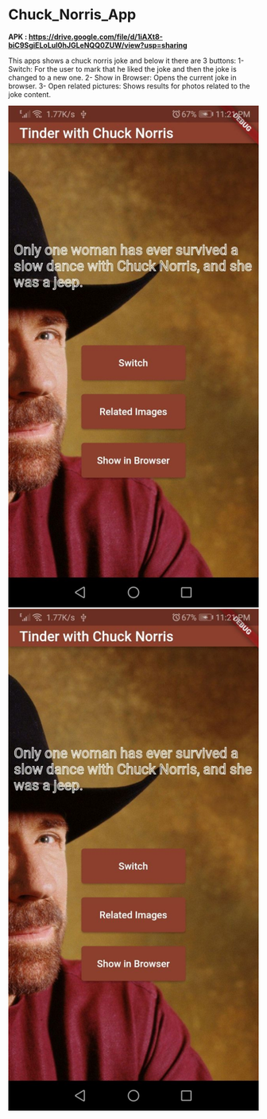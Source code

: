 # Chuck_Norris_App

**APK : https://drive.google.com/file/d/1iAXt8-biC9SgiELoLul0hJGLeNQQ0ZUW/view?usp=sharing**

This apps shows a chuck norris joke and below it there are 3 buttons:
1- Switch: For the user to mark that he liked the joke and then the joke is changed to a new one.
2- Show in Browser: Opens the current joke in browser.
3- Open related pictures: Shows results for photos related to the joke content.



![screenshots](/Images/photo_2022-10-06_23-40-38.jpg)
![screenshots](/Images/photo_2022-10-06_23-40-38.jpg)




